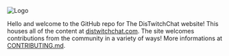 ![Logo](https://media.discordapp.net/attachments/699812263670055052/711691482838597722/logo_big.gif)

Hello and welcome to the GitHub repo for The DisTwitchChat website! This houses all of the content at [distwitchchat.com](https://distwitchchat.com). The site welcomes contributions from the community in a variety of ways! More informations at [CONTRIBUTING.md](CONTRIBUTING.md).